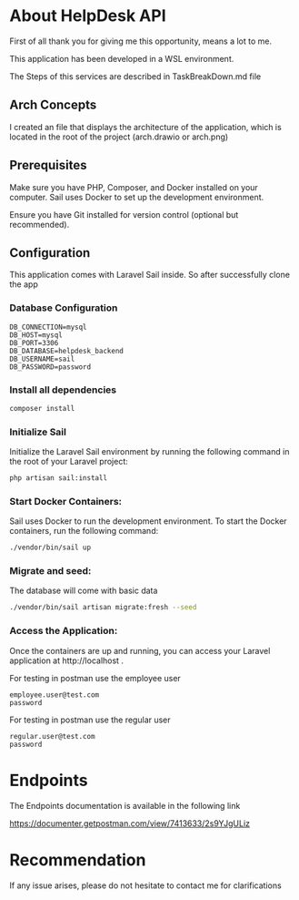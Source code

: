 
# About HelpDesk API
First of all thank you for giving me this opportunity, means a lot to me.

This application has been developed in a WSL environment.

The Steps of this services are described in TaskBreakDown.md file


## Arch Concepts
I created an file that displays the architecture of the application, which is located in the root of the project (arch.drawio or arch.png)

## Prerequisites

Make sure you have PHP, Composer, and Docker installed on your computer. Sail uses Docker to set up the development environment.

Ensure you have Git installed for version control (optional but recommended).

## Configuration
This application comes with Laravel Sail inside. So after successfully clone the app

### Database Configuration

```
DB_CONNECTION=mysql
DB_HOST=mysql
DB_PORT=3306
DB_DATABASE=helpdesk_backend
DB_USERNAME=sail
DB_PASSWORD=password

```

### Install all dependencies


```bash
composer install
```

### Initialize Sail

Initialize the Laravel Sail environment by running the following command in the root of your Laravel project:

```bash
php artisan sail:install

```


### Start Docker Containers:

Sail uses Docker to run the development environment. To start the Docker containers, run the following command:


```bash
./vendor/bin/sail up

```

### Migrate and seed:
The database will come with basic data

```bash
./vendor/bin/sail artisan migrate:fresh --seed

```

### Access the Application:

Once the containers are up and running, you can access your Laravel application at http://localhost .

For testing in postman use the employee user
```
employee.user@test.com
password

```


For testing in postman use the regular user
```
regular.user@test.com
password

```

# Endpoints

The Endpoints documentation is available in the following link

https://documenter.getpostman.com/view/7413633/2s9YJgULiz
# Recommendation

If any issue arises, please do not hesitate to contact me for clarifications

